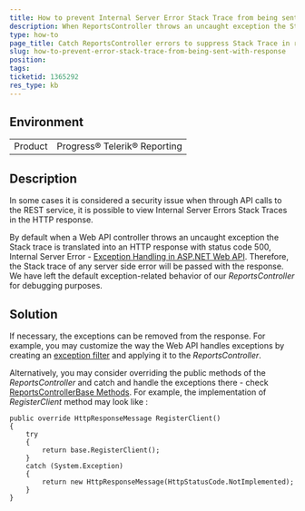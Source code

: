 ```yaml
---
title: How to prevent Internal Server Error Stack Trace from being sent with the HTTP Response
description: When ReportsController throws an uncaught exception the Stack trace is translated into the HTTP response (status code 500)
type: how-to
page_title: Catch ReportsController errors to suppress Stack Trace in response
slug: how-to-prevent-error-stack-trace-from-being-sent-with-response
position: 
tags: 
ticketid: 1365292
res_type: kb
---
```


## Environment
<table>
	<tr>
		<td>Product</td>
		<td>Progress® Telerik® Reporting</td>
	</tr>
</table>


## Description
In some cases it is considered a security issue when through API calls to the REST service, it is possible to view Internal Server Errors Stack Traces in the HTTP response.

By default when a Web API controller throws an uncaught exception the Stack trace is translated into an HTTP response with status code 500, Internal Server Error - [Exception Handling in ASP.NET Web API](https://docs.microsoft.com/en-us/aspnet/web-api/overview/error-handling/exception-handling). 
Therefore, the Stack trace of any server side error will be passed with the response.
We have left the default exception-related behavior of our _ReportsController_ for debugging purposes.

## Solution
If necessary, the exceptions can be removed from the response.
For example, you may customize the way the Web API handles exceptions by creating an [exception filter](https://docs.microsoft.com/en-us/aspnet/web-api/overview/error-handling/exception-handling#exception-filters) and applying it to the _ReportsController_.  
  
Alternatively, you may consider overriding the public methods of the _ReportsController_ and catch and handle the exceptions there - check [ReportsControllerBase Methods](/api/telerik.reporting.services.webapi.reportscontrollerbase). For example, the implementation of _RegisterClient_ method may look like :  
  
```CSharp
public override HttpResponseMessage RegisterClient()
{
    try
    {
        return base.RegisterClient();
    }
    catch (System.Exception)
    {
        return new HttpResponseMessage(HttpStatusCode.NotImplemented);
    }
}
```
